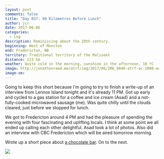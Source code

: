 ```yaml
---
layout: post
comments: false
title: "Day 037: 90 Kilometres Before Lunch"
author: jcr
date: 2017-06-06
categories:
  - Log
description: Reminiscing about the 20th century.
beginning: West of Moncton
end: Fredericton, NB
territory: Traditional territory of the Maliseet
distance: 123 km
weather: Quite cold in the morning, sunshine in the afternoon, 10 ºC 
image: http://jonathonreed.me/atrf/img/2017/06/IMG_9040-atrf-ac-2000-web.jpg
image-sm:
---
```


Going to keep this short because I'm going to try to finish a write-up of an interview from Lennox Island tonight and it's already 11 PM. Got up early and cycled to a gas station for a coffee and ice cream (Asad) and a not-fully-cooked microwaved sausage (me). Was quite chilly until the clouds cleared, just before we stopped for lunch.

We got to Fredericton around 4 PM and had the pleasure of spending the evening with four fascinating and uplifting locals. I think at some point we all ended up calling each other delightful. Asad took a lot of photos. Also did an interview with CBC Fredericton which will be aired tomorrow morning.

Wrote up a short piece about <a href="http://jonathonreed.me/atrf/2017/06/06/pal-o-mine/">a chocolate bar</a>. On to the next.

<img src="http://jonathonreed.me/atrf/img/2017/06/IMG_9056-atrf-ac-2000-web.jpg">